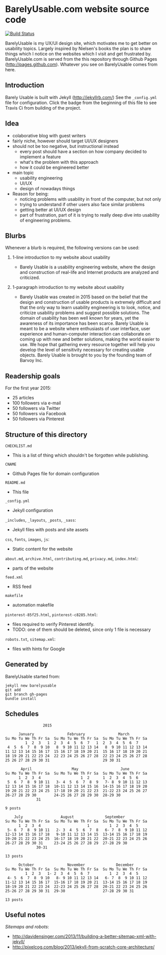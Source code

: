 # BarelyUsable.com website source code

[![Build Status](https://travis-ci.org/wkoszek/barelyusable.svg)](https://travis-ci.org/wkoszek/barelyusable)

BarelyUsable is my UX/UI design site, which motivates me to get better on
usability topics.
Largely inspired by Nielsen's books the plan is to share things which I
notice on the websites which I visit and get frustrated by.
BarelyUsable.com is served from the this repository through Github Pages
(http://pages.github.com). Whatever you see on BarelyUsable comes from here.

## Introduction

Barely Usable is built with Jekyll (http://jekyllrb.com/) See the
`_config.yml` file for configuration. Click the badge from the beginning of
this file to see Travis Ci from building of the project.

## Idea

- colaborative blog with guest writers
- fairly niche, however should target UI/UX designers
- should not be too negative, but instructional instead
  - every post should have a section on how company decided
    to implement a feature
  - what's the problem with this approach
  - how it could be engineered better
- main topic
  - usability engineering
  - UI/UX
  - design of nowadays things
- Reason for being:
  - noticing problems with usability in front of the computer, but not only
  - trying to understand if other users also face similar problems
  - getting better at UI/UX design
  - part of frustration, part of it is trying to really deep dive into usability of engineering problems.


## Blurbs


Whenever a blurb is required, the following versions can be used:

1. 1-line introduction to my website about usability
   - Barely Usable is a usability engineering website, where the design and construction of real-life and Internet products are analyzed and criticized.

2. 1-paragraph introduction to my website about usability
   - Barely Usable was created in 2015 based on the belief that the design and construction of usable products is extremely difficult and that the only way to learn usability engineering is to look, notice, and criticize usability problems and suggest possible solutions. The domain of usability has been well known for years, yet the awareness of its importance has been scarce.  Barely Usable is meant to be a website where enthusiasts of user interface, user experience and human-computer interaction can collaborate on coming up with new and better solutions, making the world easier to use. We hope that gathering every resource together will help you develop the level of sensitivity necessary for creating usable objects. Barely Usable is brought to you by the founding team of Barvoy Inc.  

## Readership goals

For the first year 2015:
- 25 articles
- 100 followers via e-mail
- 50 followers via Twitter
- 50 followers via Facebook
- 50 followers via Pinterest

## Structure of this directory

`CHECKLIST.md`
- This is a list of thing which shouldn't be forgotten while publishing.

`CNAME`
- Github Pages file for domain configuration

`README.md`
- This file

`_config.yml`
- Jekyll configuration

`_includes`, `_layouts`, `_posts`, `_sass`:
- Jekyll files with posts and site assets

`css`, `fonts`, `images`, `js`:
- Static content for the website

`about.md`, `archive.html`, `contributing.md`, `privacy.md`, `index.html`:
- parts of the website

`feed.xml`
- RSS feed

`makefile`
- automation makefile

`pinterest-85f25.html`, `pinterest-c8285.html`:
- files required to verify Pinterest identify.
- TODO: one of them should be deleted, since only 1 file is necessary

`robots.txt`, `sitemap.xml`:
- files with hints for Google

## Generated by

BarelyUsable started from:

	jekyll new barelyusable
	git add
	git branch gh-pages
	bundle install

## Schedules

				     2015

	      January               February               March
	Su Mo Tu We Th Fr Sa  Su Mo Tu We Th Fr Sa  Su Mo Tu We Th Fr Sa
		     1  2  3   1  2  3  4  5  6  7   1  2  3  4  5  6  7
	 4  5  6  7  8  9 10   8  9 10 11 12 13 14   8  9 10 11 12 13 14
	11 12 13 14 15 16 17  15 16 17 18 19 20 21  15 16 17 18 19 20 21
	18 19 20 21 22 23 24  22 23 24 25 26 27 28  22 23 24 25 26 27 28
	25 26 27 28 29 30 31                        29 30 31
						    
	       April                  May                   June
	Su Mo Tu We Th Fr Sa  Su Mo Tu We Th Fr Sa  Su Mo Tu We Th Fr Sa
		  1  2  3  4                  1  2      1  2  3  4  5  6
	 5  6  7  8  9 10 11   3- 4  5  6  7  8  9   7- 8  9 10 11 12 13
	12 13 14 15 16 17 18  10-11 12 13 14 15 16  14-15 16 17 18 19 20
	19 20 21 22 23 24 25  17-18 19 20 21 22 23  21-22 23 24 25 26 27
	26-27 28 29 30        24-25 26 27 28 29 30  28-29 30
			      31                    

	9 posts

		July                 August              September
	Su Mo Tu We Th Fr Sa  Su Mo Tu We Th Fr Sa  Su Mo Tu We Th Fr Sa
		  1  2  3  4                     1         1  2  3  4  5
	 5- 6  7  8  9 10 11   2- 3  4  5  6  7  8   6- 7  8  9 10 11 12
	12-13 14 15 16 17 18   9-10 11 12 13 14 15  13-14 15 16 17 18 19
	19-20 21 22 23 24 25  16-17 18 19 20 21 22  20-21 22 23 24 25 26
	26-27 28 29 30 31     23-24 25 26 27 28 29  27-28 29 30
			      30-31

	13 posts

	      October               November              December
	Su Mo Tu We Th Fr Sa  Su Mo Tu We Th Fr Sa  Su Mo Tu We Th Fr Sa
		     1  2  3   1- 2  3  4  5  6  7         1  2  3  4  5
	 4- 5  6  7  8  9 10   8- 9 10 11 12 13 14   6- 7  8  9 10 11 12
	11-12 13 14 15 16 17  15-16 17 18 19 20 21  13-14 15 16 17 18 19
	18-19 20 21 22 23 24  22-23 24 25 26 27 28  20-21 22 23 24 25 26
	25-26 27 28 29 30 31  29-30                 27-28 29 30 31

	13 posts

## Useful notes

*Sitemaps and robots*:
- http://davidensinger.com/2013/11/building-a-better-sitemap-xml-with-jekyll/
- http://pixelcog.com/blog/2013/jekyll-from-scratch-core-architecture/

